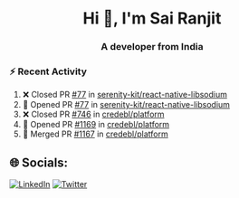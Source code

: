 <h1 align="center">Hi 👋, I'm Sai Ranjit</h1>
<h3 align="center">A developer from India</h3>

### :zap: Recent Activity

<!--START_SECTION:activity-->
1. ❌ Closed PR [#77](https://github.com/serenity-kit/react-native-libsodium/pull/77) in [serenity-kit/react-native-libsodium](https://github.com/serenity-kit/react-native-libsodium)
2. 💪 Opened PR [#77](https://github.com/serenity-kit/react-native-libsodium/pull/77) in [serenity-kit/react-native-libsodium](https://github.com/serenity-kit/react-native-libsodium)
3. ❌ Closed PR [#746](https://github.com/credebl/platform/pull/746) in [credebl/platform](https://github.com/credebl/platform)
4. 💪 Opened PR [#1169](https://github.com/credebl/platform/pull/1169) in [credebl/platform](https://github.com/credebl/platform)
5. 🎉 Merged PR [#1167](https://github.com/credebl/platform/pull/1167) in [credebl/platform](https://github.com/credebl/platform)
<!--END_SECTION:activity-->

## 🌐 Socials:
[![LinkedIn](https://img.shields.io/badge/LinkedIn-%230077B5.svg?logo=linkedin&logoColor=white)](https://linkedin.com/in/sairanjit) [![Twitter](https://img.shields.io/badge/Twitter-%231DA1F2.svg?logo=Twitter&logoColor=white)](https://twitter.com/sairanjit_) 
